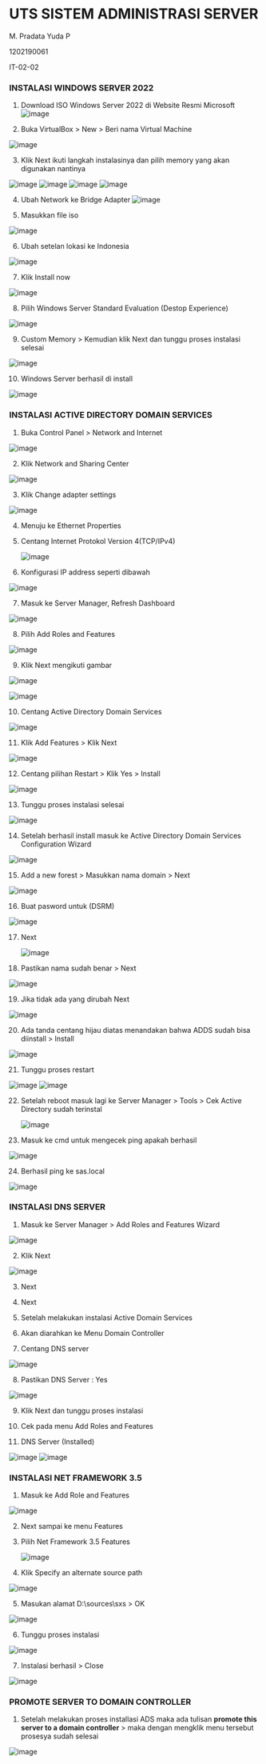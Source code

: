 # UTS SISTEM ADMINISTRASI SERVER

M. Pradata Yuda P	

1202190061

IT-02-02

### INSTALASI WINDOWS SERVER 2022

1. Download ISO Windows Server 2022 di Website Resmi Microsoft
![image](https://user-images.githubusercontent.com/92876637/143674187-8ce0a349-9352-4d73-9b62-5c8243428f0d.png)

2. Buka VirtualBox > New > Beri nama Virtual Machine

![image](https://user-images.githubusercontent.com/92876637/143674195-6e18440b-5e6b-496d-8fe1-5adc7bfe36fa.png)

3. Klik Next ikuti langkah instalasinya dan pilih memory yang akan digunakan nantinya

![image](https://user-images.githubusercontent.com/92876637/143674235-95ec64db-fcb0-47b1-8224-5472d732df6a.png)
![image](https://user-images.githubusercontent.com/92876637/143674241-aec0bf0f-7166-4fbf-8a0c-4fffa4fd05c4.png)
![image](https://user-images.githubusercontent.com/92876637/143674244-1305e566-58a5-43a1-b192-5f6f8df6e843.png)
![image](https://user-images.githubusercontent.com/92876637/143674246-266332a2-bdff-4345-9de7-a804b55d8215.png)

4. Ubah Network ke Bridge Adapter 
  ![image](https://user-images.githubusercontent.com/92876637/143674255-5c96e246-3578-4c40-840a-23ce11ac5972.png)

5. Masukkan file iso

  ![image](https://user-images.githubusercontent.com/92876637/143674262-4654be5e-4b51-4d38-bed8-b949f42410b4.png)

6. Ubah setelan lokasi ke Indonesia

  ![image](https://user-images.githubusercontent.com/92876637/143674270-719da5d2-b413-4a4e-9af5-f803ff4de258.png)

7. Klik Install now

  ![image](https://user-images.githubusercontent.com/92876637/143674273-f2a85ed4-a725-467c-896a-e020fd27fbbd.png)

8. Pilih Windows Server Standard Evaluation (Destop Experience)

![image](https://user-images.githubusercontent.com/92876637/143674281-b9651810-49cb-4c2b-a3ae-faa598d1ad1f.png)

9. Custom Memory > Kemudian klik Next dan tunggu proses instalasi selesai

  ![image](https://user-images.githubusercontent.com/92876637/143674290-65946774-3fec-415d-bfb7-1019a7d07cbe.png)

10. Windows Server berhasil di install

  ![image](https://user-images.githubusercontent.com/92876637/143674304-dffd5c30-d8dd-4fab-bbd5-b56c90e98923.png)






### INSTALASI ACTIVE DIRECTORY DOMAIN SERVICES

1. Buka Control Panel > Network and Internet

![image](https://user-images.githubusercontent.com/92876637/143674345-1275fbe2-7321-4e2b-96fd-f0e594bc8830.png)

2. Klik Network and Sharing Center

  ![image](https://user-images.githubusercontent.com/92876637/143674348-1006514b-c0fd-47e4-9565-cc186b070661.png)

3. Klik Change adapter settings

  ![image](https://user-images.githubusercontent.com/92876637/143674356-8054067d-6c53-4b43-9f9c-a9621343e70b.png)


4. Menuju ke Ethernet Properties

5. Centang Internet Protokol Version 4(TCP/IPv4)

   ![image](https://user-images.githubusercontent.com/92876637/143674364-54a74fca-d0df-4b38-ac76-9b3a163506fb.png)

6. Konfigurasi IP address seperti dibawah

  ![image](https://user-images.githubusercontent.com/92876637/143674369-ae71146d-dfe8-4e3e-894e-4893490e33af.png)

7. Masuk ke Server Manager, Refresh Dashboard

 ![image](https://user-images.githubusercontent.com/92876637/143674374-b83ec95e-16d7-4f9e-ba83-a7cafdaea2e2.png)

8. Pilih Add Roles and Features

  ![image](https://user-images.githubusercontent.com/92876637/143674375-5abddb69-d861-472c-b2ff-1560161afb19.png)

9. Klik Next mengikuti gambar

![image](https://user-images.githubusercontent.com/92876637/143674378-176083a8-c1cb-470a-904c-64e4a92055fe.png)

 ![image](https://user-images.githubusercontent.com/92876637/143674383-54952e86-6593-45d0-9052-530a22e6ece2.png)

10. Centang Active Directory Domain Services

   ![image](https://user-images.githubusercontent.com/92876637/143674387-234d8bc1-8607-47a1-99da-f20b35921124.png)

11. Klik Add Features > Klik Next

   ![image](https://user-images.githubusercontent.com/92876637/143674390-7b2768c8-cb2e-4075-90f9-dbb91019ec69.png)

12. Centang pilihan Restart > Klik Yes > Install

   ![image](https://user-images.githubusercontent.com/92876637/143674395-5d1a5e06-53a3-43e3-80ce-49c4731b77a9.png)

13. Tunggu proses instalasi selesai

   ![image](https://user-images.githubusercontent.com/92876637/143674397-825d584c-7083-4a42-b583-e7399568006c.png)

14. Setelah berhasil install masuk ke Active Directory Domain Services Configuration Wizard

   ![image](https://user-images.githubusercontent.com/92876637/143674403-4dbccedd-7cbe-487c-8a0b-0dafc1ec0f13.png)

15. Add a new forest > Masukkan nama domain > Next

   ![image](https://user-images.githubusercontent.com/92876637/143674409-204ed57c-be53-49f4-8a71-ded9328d1e51.png)

16. Buat pasword untuk (DSRM)

 ![image](https://user-images.githubusercontent.com/92876637/143674411-2d2dbaa1-4952-4c6a-a04c-6703043dfafe.png)

17. Next

    ![image](https://user-images.githubusercontent.com/92876637/143674415-fa91b3c9-a43c-44ee-b975-b87554b41458.png)

18. Pastikan nama sudah benar > Next

   ![image](https://user-images.githubusercontent.com/92876637/143674421-00ee6aec-b24d-4522-9164-53b8c94a9c3a.png)

19. Jika tidak ada yang dirubah Next

![image](https://user-images.githubusercontent.com/92876637/143674425-f147c46e-c4f6-421a-bfb0-5a9c3c21b50c.png)

20. Ada tanda centang hijau diatas menandakan bahwa ADDS sudah bisa diinstall > Install

  ![image](https://user-images.githubusercontent.com/92876637/143674427-697ce9e1-c791-4cf1-8bcc-3071f70f6730.png)

21. Tunggu proses restart

![image](https://user-images.githubusercontent.com/92876637/143674431-95231c56-470c-4f14-9946-11235f87794a.png)
![image](https://user-images.githubusercontent.com/92876637/143674432-f9f63854-b182-4e42-940d-979fcec63558.png)

22. Setelah reboot masuk lagi ke Server Manager > Tools > Cek Active Directory sudah terinstal

    ![image](https://user-images.githubusercontent.com/92876637/143674436-7a583009-9f51-4dee-b80b-23a41f3daed9.png)

23. Masuk ke cmd untuk mengecek ping apakah berhasil

   ![image](https://user-images.githubusercontent.com/92876637/143674439-1649b5b6-ce0d-42e6-a362-b82836df0a38.png)

24. Berhasil ping ke sas.local

![image](https://user-images.githubusercontent.com/92876637/143674442-5413a6ab-da0c-4c60-b556-c4bdae10d0b1.png)





### INSTALASI DNS SERVER

1. Masuk ke Server Manager > Add Roles and Features Wizard

![image](https://user-images.githubusercontent.com/92876637/143674452-cb89e11b-d9b0-41b5-b71e-3dd3f0b53806.png)

2. Klik Next

![image](https://user-images.githubusercontent.com/92876637/143674456-8948df28-70c5-4062-9d3c-3fe87e6c6a33.png)

3. Next 

4. Next

5. Setelah melakukan instalasi Active Domain Services

6. Akan diarahkan ke Menu Domain Controller

7. Centang DNS server

![image](https://user-images.githubusercontent.com/92876637/143674460-fb9d87b4-7932-4191-8436-8b095f9c5f5a.png)

8. Pastikan DNS Server : Yes

![image](https://user-images.githubusercontent.com/92876637/143674475-dbdba821-cd7c-4f9b-9434-c65284741643.png)

9. Klik Next dan tunggu proses instalasi

10. Cek pada menu Add Roles and Features

11. DNS Server (Installed)

![image](https://user-images.githubusercontent.com/92876637/143674489-35fc0e18-b8ac-4979-a617-2c4f54115454.png)
![image](https://user-images.githubusercontent.com/92876637/143674495-6c30dd81-c5e0-4ebf-a23e-94771913c363.png)







### INSTALASI NET FRAMEWORK 3.5

1. Masuk ke Add Role and Features 

![image](https://user-images.githubusercontent.com/92876637/143674507-4383f278-484a-4f0d-af36-efd7f511ef0b.png)

2. Next sampai ke menu Features

3. Pilih Net Framework 3.5 Features

   ![image](https://user-images.githubusercontent.com/92876637/143674513-8fbb3d4f-efc5-48be-9609-af7bf9f7aa60.png)

4. Klik Specify an alternate source path

  ![image](https://user-images.githubusercontent.com/92876637/143674518-eec67ce1-49d6-4a0c-ab2a-a5969b8238eb.png)

5. Masukan alamat D:\sources\sxs > OK

![image](https://user-images.githubusercontent.com/92876637/143674521-286ddf20-c115-4c0d-97e6-75afb26b89e4.png)

6. Tunggu proses instalasi

  ![image](https://user-images.githubusercontent.com/92876637/143674530-42213f22-fc87-461e-9e60-83e1d37789aa.png)

7. Instalasi berhasil > Close

![image](https://user-images.githubusercontent.com/92876637/143674531-f97df513-2159-477d-b7a9-d288f8fc5b38.png)




### PROMOTE SERVER TO DOMAIN CONTROLLER

1. Setelah melakukan proses installasi ADS maka ada tulisan **promote this server to a domain controller** > maka dengan mengklik menu tersebut prosesya sudah selesai

![image](https://user-images.githubusercontent.com/92876637/143674538-022c5d0a-1b09-4859-ae07-4a52d1527753.png)


